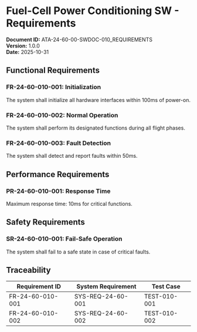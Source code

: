 # Fuel-Cell Power Conditioning SW - Requirements

**Document ID:** ATA-24-60-00-SWDOC-010_REQUIREMENTS  
**Version:** 1.0.0  
**Date:** 2025-10-31

## Functional Requirements

### FR-24-60-010-001: Initialization
The system shall initialize all hardware interfaces within 100ms of power-on.

### FR-24-60-010-002: Normal Operation
The system shall perform its designated functions during all flight phases.

### FR-24-60-010-003: Fault Detection
The system shall detect and report faults within 50ms.

## Performance Requirements

### PR-24-60-010-001: Response Time
Maximum response time: 10ms for critical functions.

## Safety Requirements

### SR-24-60-010-001: Fail-Safe Operation
The system shall fail to a safe state in case of critical faults.

## Traceability

| Requirement ID | System Requirement | Test Case |
|----------------|-------------------|-----------|
| FR-24-60-010-001 | SYS-REQ-24-60-001 | TEST-010-001 |
| FR-24-60-010-002 | SYS-REQ-24-60-002 | TEST-010-002 |

